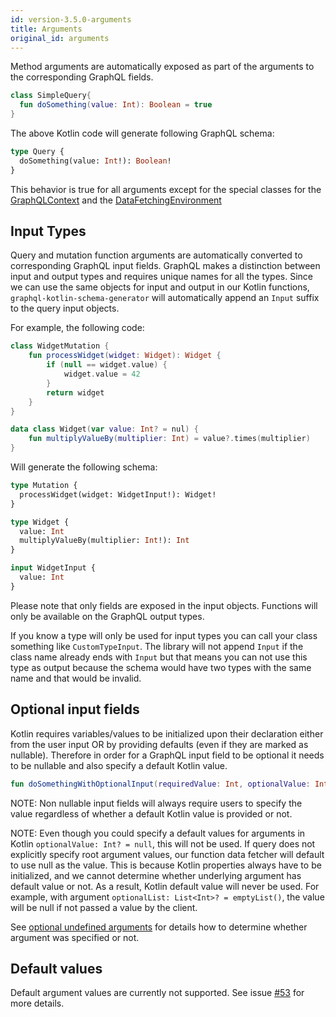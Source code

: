 ```yaml
---
id: version-3.5.0-arguments
title: Arguments
original_id: arguments
---
```


Method arguments are automatically exposed as part of the arguments to the corresponding GraphQL fields.

```kotlin
class SimpleQuery{
  fun doSomething(value: Int): Boolean = true
}
```

The above Kotlin code will generate following GraphQL schema:

```graphql
type Query {
  doSomething(value: Int!): Boolean!
}
```

This behavior is true for all arguments except for the special classes for the [GraphQLContext](../execution/contextual-data) and the [DataFetchingEnvironment](../execution/data-fetching-environment)

## Input Types

Query and mutation function arguments are automatically converted to corresponding GraphQL input fields. GraphQL makes a
distinction between input and output types and requires unique names for all the types. Since we can use the same
objects for input and output in our Kotlin functions, `graphql-kotlin-schema-generator` will automatically append
an `Input` suffix to the query input objects.

For example, the following code:

```kotlin
class WidgetMutation {
    fun processWidget(widget: Widget): Widget {
        if (null == widget.value) {
            widget.value = 42
        }
        return widget
    }
}

data class Widget(var value: Int? = nul) {
    fun multiplyValueBy(multiplier: Int) = value?.times(multiplier)
}
```

Will generate the following schema:

```graphql
type Mutation {
  processWidget(widget: WidgetInput!): Widget!
}

type Widget {
  value: Int
  multiplyValueBy(multiplier: Int!): Int
}

input WidgetInput {
  value: Int
}
```

Please note that only fields are exposed in the input objects. Functions will only be available on the GraphQL output
types.

If you know a type will only be used for input types you can call your class something like `CustomTypeInput`. The library will not
append `Input` if the class name already ends with `Input` but that means you can not use this type as output because
the schema would have two types with the same name and that would be invalid.

## Optional input fields

Kotlin requires variables/values to be initialized upon their declaration either from the user input OR by providing
defaults (even if they are marked as nullable). Therefore in order for a GraphQL input field to be optional it needs to be
nullable and also specify a default Kotlin value.

```kotlin
fun doSomethingWithOptionalInput(requiredValue: Int, optionalValue: Int?) = "required value=$requiredValue, optional value=$optionalValue"
```

NOTE: Non nullable input fields will always require users to specify the value regardless of whether a default Kotlin value
is provided or not.

NOTE: Even though you could specify a default values for arguments in Kotlin `optionalValue: Int? = null`, this will not
be used. If query does not explicitly specify root argument values, our function data fetcher will default to use null as
the value. This is because Kotlin properties always have to be initialized, and we cannot determine whether underlying
argument has default value or not. As a result, Kotlin default value will never be used. For example, with argument
`optionalList: List<Int>? = emptyList()`, the value will be null if not passed a value by the client.

See [optional undefined arguments](../execution/optional-undefined-arguments) for details how to determine whether argument
was specified or not.

## Default values

Default argument values are currently not supported. See issue [#53](https://github.com/ExpediaGroup/graphql-kotlin/issues/53)
for more details.
